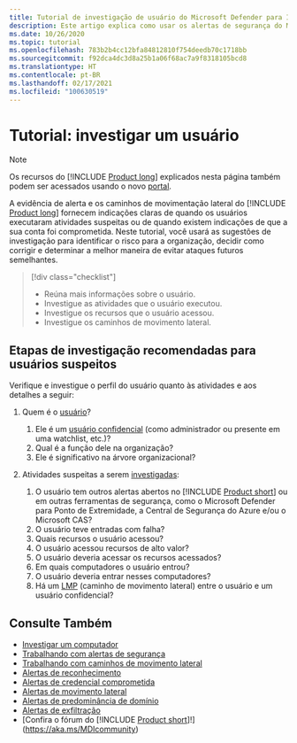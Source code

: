 ```yaml
---
title: Tutorial de investigação de usuário do Microsoft Defender para Identidade
description: Este artigo explica como usar os alertas de segurança do Microsoft Defender para Identidade para investigar um usuário suspeito.
ms.date: 10/26/2020
ms.topic: tutorial
ms.openlocfilehash: 783b2b4cc12bfa84812810f754deedb70c1718bb
ms.sourcegitcommit: f92dca4dc3d8a25b1a06f68ac7a9f8318105bcd8
ms.translationtype: HT
ms.contentlocale: pt-BR
ms.lasthandoff: 02/17/2021
ms.locfileid: "100630519"
---
```

# <a name="tutorial-investigate-a-user"></a>Tutorial: investigar um usuário

> [!NOTE]
> Os recursos do [!INCLUDE [Product long](includes/product-long.md)] explicados nesta página também podem ser acessados usando o novo [portal](https://portal.cloudappsecurity.com).

A evidência de alerta e os caminhos de movimentação lateral do [!INCLUDE [Product long](includes/product-long.md)] fornecem indicações claras de quando os usuários executaram atividades suspeitas ou de quando existem indicações de que a sua conta foi comprometida. Neste tutorial, você usará as sugestões de investigação para identificar o risco para a organização, decidir como corrigir e determinar a melhor maneira de evitar ataques futuros semelhantes.

> [!div class="checklist"]
>
> - Reúna mais informações sobre o usuário.
> - Investigue as atividades que o usuário executou.
> - Investigue os recursos que o usuário acessou.
> - Investigue os caminhos de movimento lateral.

## <a name="recommended-investigation-steps-for-suspicious-users"></a>Etapas de investigação recomendadas para usuários suspeitos

Verifique e investigue o perfil do usuário quanto às atividades e aos detalhes a seguir:

1. Quem é o [usuário](entity-profiles.md)?
    1. Ele é um [usuário confidencial](manage-sensitive-honeytoken-accounts.md) (como administrador ou presente em uma watchlist, etc.)?
    1. Qual é a função dele na organização?
    1. Ele é significativo na árvore organizacional?

1. Atividades suspeitas a serem [investigadas](investigate-entity.md):
    1. O usuário tem outros alertas abertos no [!INCLUDE [Product short](includes/product-short.md)] ou em outras ferramentas de segurança, como o Microsoft Defender para Ponto de Extremidade, a Central de Segurança do Azure e/ou o Microsoft CAS?
    1. O usuário teve entradas com falha?
    1. Quais recursos o usuário acessou?
    1. O usuário acessou recursos de alto valor?
    1. O usuário deveria acessar os recursos acessados?
    1. Em quais computadores o usuário entrou?
    1. O usuário deveria entrar nesses computadores?
    1. Há um [LMP](use-case-lateral-movement-path.md) (caminho de movimento lateral) entre o usuário e um usuário confidencial?

## <a name="see-also"></a>Consulte Também

- [Investigar um computador](investigate-a-computer.md)
- [Trabalhando com alertas de segurança](working-with-suspicious-activities.md)
- [Trabalhando com caminhos de movimento lateral](use-case-lateral-movement-path.md)
- [Alertas de reconhecimento](reconnaissance-alerts.md)
- [Alertas de credencial comprometida](compromised-credentials-alerts.md)
- [Alertas de movimento lateral](lateral-movement-alerts.md)
- [Alertas de predominância de domínio](domain-dominance-alerts.md)
- [Alertas de exfiltração](exfiltration-alerts.md)
- [Confira o fórum do [!INCLUDE [Product short](includes/product-short.md)]!](https://aka.ms/MDIcommunity)
